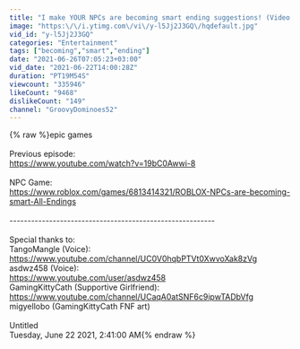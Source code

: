 ```yaml
---
title: "I make YOUR NPCs are becoming smart ending suggestions! (Video Games Edition)"
image: "https:\/\/i.ytimg.com\/vi\/y-l5Jj2J3GQ\/hqdefault.jpg"
vid_id: "y-l5Jj2J3GQ"
categories: "Entertainment"
tags: ["becoming","smart","ending"]
date: "2021-06-26T07:05:23+03:00"
vid_date: "2021-06-22T14:00:28Z"
duration: "PT19M54S"
viewcount: "335946"
likeCount: "9468"
dislikeCount: "149"
channel: "GroovyDominoes52"
---
```

{% raw %}epic games<br /><br />Previous episode:<br /><a rel="nofollow" target="blank" href="https://www.youtube.com/watch?v=19bC0Awwi-8">https://www.youtube.com/watch?v=19bC0Awwi-8</a><br /><br />NPC Game:<br /><a rel="nofollow" target="blank" href="https://www.roblox.com/games/6813414321/ROBLOX-NPCs-are-becoming-smart-All-Endings">https://www.roblox.com/games/6813414321/ROBLOX-NPCs-are-becoming-smart-All-Endings</a><br /><br />---------------------------------------------------------<br /><br />Special thanks to:<br />TangoMangle (Voice):<br /><a rel="nofollow" target="blank" href="https://www.youtube.com/channel/UC0V0hqbPTVt0XwvoXak8zVg">https://www.youtube.com/channel/UC0V0hqbPTVt0XwvoXak8zVg</a><br />asdwz458 (Voice):<br /><a rel="nofollow" target="blank" href="https://www.youtube.com/user/asdwz458">https://www.youtube.com/user/asdwz458</a><br />GamingKittyCath (Supportive Girlfriend):<br /><a rel="nofollow" target="blank" href="https://www.youtube.com/channel/UCaqA0atSNF6c9ipwTADbVfg">https://www.youtube.com/channel/UCaqA0atSNF6c9ipwTADbVfg</a><br />migyellobo (GamingKittyCath FNF art)<br /><br />Untitled<br />‎Tuesday, ‎June ‎22 ‎2021, ‏‎2:41:00 AM{% endraw %}
